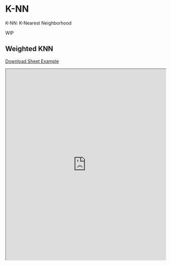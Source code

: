 # K-NN

K-NN: K-Nearest Neighborhood

WIP

## Weighted KNN

[Download Sheet Example](https://drive.google.com/open?id=1J8rFLHJ12GdAWKKIr_TeS0Iju8G8gmpHQ7sF5_maNLY)
<iframe src="https://docs.google.com/spreadsheets/d/e/2PACX-1vSebg9LDAyJuC0uO8I5DB0wOe8Vqsz7qYQ42MkHia0uGJ8chw1pv8_eFO8tPIyFSrYIjgz7JyRAUOqW/pubhtml?widget=false&amp;headers=true" width="100%" height="600px">Iframe sandboxed</iframe>


